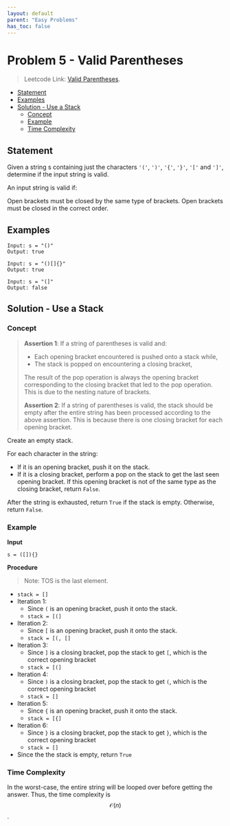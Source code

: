 ```yaml
---
layout: default
parent: "Easy Problems"
has_toc: false
---
```

# <!-- omit in toc --> Problem 5 - Valid Parentheses

> Leetcode Link: [Valid Parentheses](https://leetcode.com/problems/valid-parentheses/).

- [Statement](#statement)
- [Examples](#examples)
- [Solution - Use a Stack](#solution---use-a-stack)
  - [Concept](#concept)
  - [Example](#example)
  - [Time Complexity](#time-complexity)

## Statement

Given a string s containing just the characters `'('`, `')'`, `'{'`, `'}'`, `'['` and `']'`, determine if the input string is valid.

An input string is valid if:

Open brackets must be closed by the same type of brackets.
Open brackets must be closed in the correct order.

## Examples

```block
Input: s = "()"
Output: true
```

```block
Input: s = "()[]{}"
Output: true
```

```block
Input: s = "(]"
Output: false
```

## Solution - Use a Stack

### Concept

> **Assertion 1**: If a string of parentheses is valid and:
>
> - Each opening bracket encountered is pushed onto a stack while,
> - The stack is popped on encountering a closing bracket,
>
> The result of the pop operation is always the opening bracket corresponding to the closing bracket that led to the pop operation. This is due to the nesting nature of brackets.
>
> **Assertion 2**: If a string of parentheses is valid, the stack should be empty after the entire string has been processed according to the above assertion. This is because there is one closing bracket for each opening bracket.

Create an empty stack.

For each character in the string:

- If it is an opening bracket, push it on the stack.
- If it is a closing bracket, perform a pop on the stack to get the last seen opening bracket. If this opening bracket is not of the same type as the closing bracket, return `False`.

After the string is exhausted, return `True` if the stack is empty. Otherwise, return `False`.

### Example

**Input**

```block
s = ([]){}
```

**Procedure**

> Note: TOS is the last element.

- `stack = []`
- Iteration 1:
  - Since `(` is an opening bracket, push it onto the stack.
  - `stack = [(]`
- Iteration 2:
  - Since `[` is an opening bracket, push it onto the stack.
  - `stack = [(, []`
- Iteration 3:
  - Since `]` is a closing bracket, pop the stack to get `[`, which is the correct opening bracket
  - `stack = [(]`
- Iteration 4:
  - Since `)` is a closing bracket, pop the stack to get `(`, which is the correct opening bracket
  - `stack = []`
- Iteration 5:
  - Since `{` is an opening bracket, push it onto the stack.
  - `stack = [{]`
- Iteration 6:
  - Since `}` is a closing bracket, pop the stack to get `}`, which is the correct opening bracket
  - `stack = []`
- Since the the stack is empty, return `True`

### Time Complexity

In the worst-case, the entire string will be looped over before getting the answer. Thus, the time complexity is $$\mathcal{O}(n)$$.
